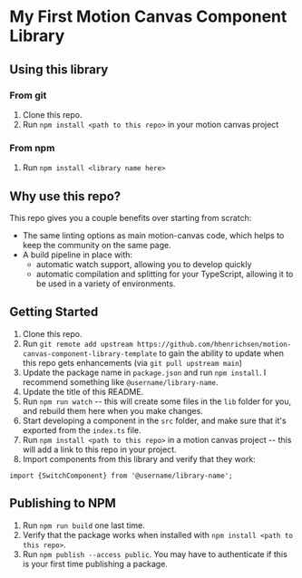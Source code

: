# My First Motion Canvas Component Library

## Using this library

### From git

1. Clone this repo.
1. Run `npm install <path to this repo>` in your motion canvas project

### From npm

1. Run `npm install <library name here>`

## Why use this repo?

This repo gives you a couple benefits over starting from scratch:

- The same linting options as main motion-canvas code, which helps to keep the
  community on the same page.
- A build pipeline in place with:
  - automatic watch support, allowing you to develop quickly
  - automatic compilation and splitting for your TypeScript, allowing it to be
    used in a variety of environments.

## Getting Started

1. Clone this repo.
1. Run
   `git remote add upstream https://github.com/hhenrichsen/motion-canvas-component-library-template`
   to gain the ability to update when this repo gets enhancements (via
   `git pull upstream main`)
1. Update the package name in `package.json` and run `npm install`. I recommend
   something like `@username/library-name`.
1. Update the title of this README.
1. Run `npm run watch` -- this will create some files in the `lib` folder for
   you, and rebuild them here when you make changes.
1. Start developing a component in the `src` folder, and make sure that it's
   exported from the `index.ts` file.
1. Run `npm install <path to this repo>` in a motion canvas project -- this will
   add a link to this repo in your project.
1. Import components from this library and verify that they work:

```tsx
import {SwitchComponent} from '@username/library-name';
```

## Publishing to NPM

1. Run `npm run build` one last time.
1. Verify that the package works when installed with
   `npm install <path to this repo>`.
1. Run `npm publish --access public`. You may have to authenticate if this is
   your first time publishing a package.
